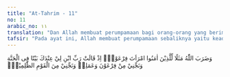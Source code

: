 ```yaml
---
title: "At-Tahrim - 11"
no: 11
arabic_no: ١١
translation: "Dan Allah membuat perumpamaan bagi orang-orang yang beriman, istri Fir‘aun, ketika dia berkata, “Ya Tuhanku, bangunkanlah untukku sebuah rumah di sisi-Mu dalam surga dan selamatkanlah aku dari Fir‘aun dan perbuatannya, dan selamatkanlah aku dari kaum yang zalim,” "
tafsir: "Pada ayat ini, Allah membuat perumpamaan sebaliknya yaitu keadaan orang-orang yang beriman. Perumpamaan itu ialah Asiyah binti Muzahim, istri Fir'aun. Dalam perumpamaan itu, Allah menjelaskan bahwa hubungan orang-orang mukmin dengan orang-orang kafir tidak akan membahayakan kalau diri itu murni dan suci dari kotoran. Sekalipun Asiyah binti Muzahim berada di bawah pengawasan suaminya, musuh Allah yang sangat berbahaya, tetapi ia tetap beriman. Ia selalu memohon dan berdoa, \"Ya Tuhanku! Bangunlah untukku sebuah rumah di sisi-Mu dalam surga dan selamatkanlah aku dari Fir'aun dan perbuatannya, dan selamatkanlah aku dari kaum yang zalim.\""
---
```


وَضَرَبَ اللّٰهُ مَثَلًا لِّلَّذِيْنَ اٰمَنُوا امْرَاَتَ فِرْعَوْنَۘ اِذْ قَالَتْ رَبِّ ابْنِ لِيْ عِنْدَكَ بَيْتًا فِى الْجَنَّةِ وَنَجِّنِيْ مِنْ فِرْعَوْنَ وَعَمَلِهٖ وَنَجِّنِيْ مِنَ الْقَوْمِ الظّٰلِمِيْنَۙ 
